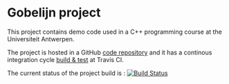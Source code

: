 # Gobelijn project

This project contains demo code used in a C++ programming course at the Universiteit Antwerpen.
 
The project is hosted in a GitHub [code repository](https://github.com/broeckho/gobelijn) and it has a continous integration cycle [build & test](https://travis-ci.org/broeckho/gobelijn) at Travis CI.

The current status of the project build is : [![Build Status](https://travis-ci.org/broeckho/gobelijn.svg?branch=master)](https://travis-ci.org/broeckho/gobelijn)
